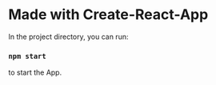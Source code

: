 # Made with Create-React-App

In the project directory, you can run:

### `npm start`

to start the App.

